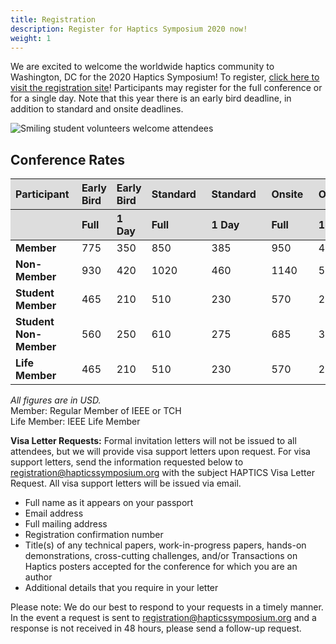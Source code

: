 ```yaml
---
title: Registration
description: Register for Haptics Symposium 2020 now!
weight: 1
---
```

We are excited to welcome the worldwide haptics community to Washington, DC for the 2020 Haptics Symposium! To register, [click here to visit the registration site](http://www.cvent.com/d/kyqc6d/1Q)!  Participants may register for the full conference or for a single day.  Note that this year there is an early bird deadline, in addition to standard and onsite deadlines.

![Smiling student volunteers welcome attendees](/img/slide-image-6-crop.jpg)

## **Conference Rates**

<table>
<thead>
<tr>
<th align="left" bgcolor="#DDDDDD"><strong>Participant&nbsp;</strong></th>
<th align="left" bgcolor="#DDDDDD"><strong>Early Bird&nbsp;&nbsp;</strong></th>
<th align="left" bgcolor="#DDDDDD"><strong>Early Bird&nbsp;&nbsp;</strong></th>
<th align="left" bgcolor="#DDDDDD"><strong>Standard&nbsp;&nbsp;</strong></th>
<th align="left" bgcolor="#DDDDDD"><strong>Standard&nbsp;&nbsp;</strong></th>
<th align="left" bgcolor="#DDDDDD"><strong>Onsite&nbsp;&nbsp;</strong></th>
<th align="left" bgcolor="#DDDDDD"><strong>Onsite&nbsp;&nbsp;</strong></th>
</tr>
<tr>
<th align="left" bgcolor="#DDDDDD"><strong></strong></th>
<th align="left" bgcolor="#DDDDDD"><strong>Full</strong></th>
<th align="left" bgcolor="#DDDDDD"><strong>1 Day</strong></th>
<th align="left" bgcolor="#DDDDDD"><strong>Full</strong></th>
<th align="left" bgcolor="#DDDDDD"><strong>1 Day</strong></th>
<th align="left" bgcolor="#DDDDDD"><strong>Full</strong></th>
<th align="left" bgcolor="#DDDDDD"><strong>1 Day</strong></th>
</tr>
</thead>

<tbody>
<tr>
<td align="left"><strong>Member&nbsp;</strong></td>
<td align="left">775</td>
<td align="left">350</td>
<td align="left">850</td>
<td align="left">385</td>
<td align="left">950</td>
<td align="left">430</td>
</tr>

<tr>
<td align="left"><strong>Non-Member&nbsp;</strong></td>
<td align="left">930</td>
<td align="left">420</td>
<td align="left">1020</td>
<td align="left">460</td>
<td align="left">1140</td>
<td align="left">520</td>
</tr>

<tr>
<td align="left"><strong>Student Member&nbsp;&nbsp;</strong></td>
<td align="left">465</td>
<td align="left">210</td>
<td align="left">510</td>
<td align="left">230</td>
<td align="left">570</td>
<td align="left">260</td>
</tr>

<tr>
<td align="left"><strong>Student Non-Member&nbsp;&nbsp;</strong></td>
<td align="left">560</td>
<td align="left">250</td>
<td align="left">610</td>
<td align="left">275</td>
<td align="left">685</td>
<td align="left">310</td>
</tr>

<tr>
<td align="left"><strong>Life Member&nbsp;</strong></td>
<td align="left">465</td>
<td align="left">210</td>
<td align="left">510</td>
<td align="left">230</td>
<td align="left">570</td>
<td align="left">260</td>
</tr>
</tbody>
</table>


_All figures are in USD._\
Member: Regular Member of IEEE or TCH\
Life Member: IEEE Life Member

**Visa Letter Requests:** Formal invitation letters will not be issued to all attendees, but we will provide visa support letters upon request. For visa support letters, send the information requested below to registration@hapticssymposium.org with the subject HAPTICS Visa Letter Request. All visa support letters will be issued via email.

* Full name as it appears on your passport
* Email address
* Full mailing address
* Registration confirmation number
* Title(s) of any technical papers, work-in-progress papers, hands-on demonstrations, cross-cutting challenges, and/or Transactions on Haptics posters accepted for the conference for which you are an author
* Additional details that you require in your letter

Please note: We do our best to respond to your requests in a timely manner. In the event a request is sent to registration@hapticssymposium.org and a response is not received in 48 hours, please send a follow-up request.
